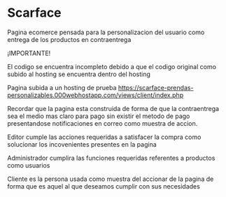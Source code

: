# Scarface
Pagina ecomerce pensada para la personalizacion del usuario como entrega de los productos en contraentrega

¡IMPORTANTE!

El codigo se encuentra incompleto debido a que el codigo original como subido al hosting se encuentra dentro del hosting

Pagina subida a un hosting de prueba https://scarface-prendas-personalizables.000webhostapp.com/views/client/index.php

Recordar que la pagina esta construida de forma de que la contraentrega sea el medio mas claro para pago sin existir el metodo de pago presentandose notificaciones en correo como muestra de accion.

Editor cumple las acciones requeridas a satisfacer la compra como solucionar los incovenientes presentes en la pagina

Administrador cumplira las funciones requeridas referentes a productos como usuarios

Cliente es la persona usada como muestra del accionar de la pagina de forma que es aquel al que deseamos cumplir con sus necesidades
